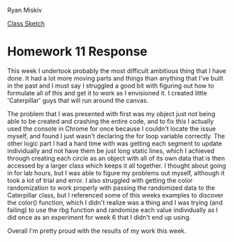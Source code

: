 Ryan Miskiv

[Class Sketch](https://ryanmiskiv.github.io/120-work/hw-11/)

# Homework 11 Response

This week I undertook probably the most difficult ambitious thing that I have done. It had a lot more moving parts and things than anything that I've built in the past and I must say I struggled a good bit with figuring out how to formulate all of this and get it to work as I envisioned it. I created little 'Caterpillar' guys that will run around the canvas.

The problem that I was presented with first was my object just not being able to be created and crashing the entire code, and to fix this I actually used the console in Chrome for once because I couldn't locate the issue myself, and found I just wasn't declaring the for loop variable correctly. The other logic part I had a hard time with was getting each segment to update individually and not have them be just long static lines, which I achieved through creating each circle as an object with all of its own data that is then accessed by a larger class which keeps it all together. I thought about going in for lab hours, but I was able to figure my problems out myself, although it took a lot of trial and error. I also struggled with getting the color randomization to work properly with passing the randomized data to the Caterpillar class, but I referenced some of this weeks examples to discover the color() function, which I didn't realize was a thing and I was trying (and failing) to use the rbg function and randomize each value individually as I did once as an experiment for week 6 that I didn't end up using.

Overall I'm pretty proud with the results of my work this week.
